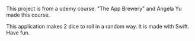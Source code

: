 This project is from a udemy course. "The App Brewery" and Angela Yu made this course.

This application makes 2 dice to roll in a random way.
It is made with Swift.
Have fun.
